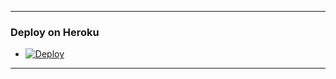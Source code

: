 
-------------------------------------------------

### Deploy on Heroku 
- [![Deploy](https://www.herokucdn.com/deploy/button.svg)](https://heroku.com/deploy)

-------------------------------------------------
